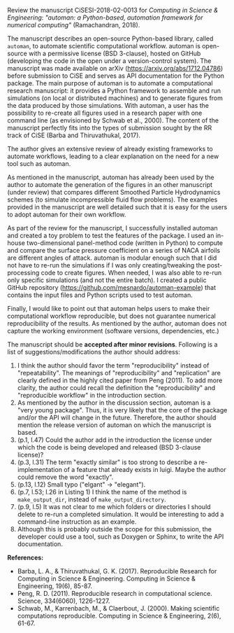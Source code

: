Review the manuscript CiSESI-2018-02-0013 for _Computing in Science & Engineering_:
_"automan: a Python-based, automation framework for numerical computing"_ (Ramachandran, 2018).

The manuscript describes an open-source Python-based library, called `automan`, to automate scientific computational workflow.
automan is open-source with a permissive license (BSD 3-clause), hosted on GitHub (developing the code in the open under a version-control system).
The manuscript was made available on arXiv (https://arxiv.org/abs/1712.04786) before submission to CiSE and serves as API documentation for the Python package.
The main purpose of automan is to automate a computational research manuscript: it provides a Python framework to assemble and run simulations (on local or distributed machines) and to generate figures from the data produced by those simulations.
With automan, a user has the possibility to re-create all figures used in a research paper with one command line (as envisioned by Schwab et al., 2000).
The content of the manuscript perfectly fits into the types of submission sought by the RR track of CiSE (Barba and Thiruvathukal, 2017).

The author gives an extensive review of already existing frameworks to automate workflows, leading to a clear explanation on the need for a new tool such as automan.

As mentioned in the manuscript, automan has already been used by the author to automate the generation of the figures in an other manuscript (under review) that compares different Smoothed Particle Hydrodynamics schemes (to simulate incompressible fluid flow problems).
The examples provided in the manuscript are well detailed such that it is easy for the users to adopt automan for their own workflow.

As part of the review for the manuscript, I successfully installed automan and created a toy problem to test the features of the package.
I used an in-house two-dimensional panel-method code (written in Python) to compute and compare the surface pressure coefficient on a series of NACA airfoils are different angles of attack.
automan is modular enough such that I did not have to re-run the simulations if I was only creating/tweaking the post-processing code to create figures.
When needed, I was also able to re-run only specific simulations (and not the entire batch).
I created a public GitHub repository (https://github.com/mesnardo/automan-example) that contains the input files and Python scripts used to test automan.

Finally, I would like to point out that automan helps users to make their computational workflow reproducible, but does not guarantee numerical reproducibility of the results.
As mentioned by the author, automan does not capture the working environment (software versions, dependencies, etc.)

The manuscript should be **accepted after minor revisions**.
Following is a list of suggestions/modifications the author should address:

1. I think the author should favor the term "reproducibility" instead of "repeatability". The meanings of "reproducibility" and "replication" are clearly defined in the highly cited paper from Peng (2011). To add more clarity, the author could recall the definition the "reproducibility" and "reproducible workflow" in the introduction section.
2. As mentioned by the author in the discussion section, automan is a "very young package". Thus, it is very likely that the core of the package and/or the API will change in the future. Therefore, the author should mention the release version of automan on which the manuscript is based.
3. (p.1, l.47) Could the author add in the introduction the license under which the code is being developed and released (BSD 3-clause license)?
4. (p.3, l.31) The term "exactly similar" is too strong to describe a re-implementation of a feature that already exists in luigi. Maybe the author could remove the word "exactly".
5. (p.13, l.12) Small typo ("elgant" -> "elegant").
6. (p.7, l.53; l.26 in Listing 1) I think the name of the method is `make_output_dir`, instead of `make_output_directory`.
7. (p.9, l.5) It was not clear to me which folders or directories I should delete to re-run a completed simulation. It would be interesting to add a command-line instruction as an example.
8. Although this is probably outside the scope for this submission, the developer could use a tool, such as Doxygen or Sphinx, to write the API documentation.


**References:**
- Barba, L. A., & Thiruvathukal, G. K. (2017). Reproducible Research for Computing in Science & Engineering. Computing in Science & Engineering, 19(6), 85-87.
- Peng, R. D. (2011). Reproducible research in computational science. Science, 334(6060), 1226-1227.
- Schwab, M., Karrenbach, M., & Claerbout, J. (2000). Making scientific computations reproducible. Computing in Science & Engineering, 2(6), 61-67.